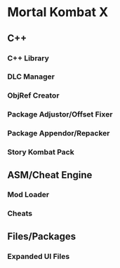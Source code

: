 # Mortal Kombat X

## C++
### C++ Library
### DLC Manager
### ObjRef Creator
### Package Adjustor/Offset Fixer
### Package Appendor/Repacker
### Story Kombat Pack

## ASM/Cheat Engine
### Mod Loader
### Cheats

## Files/Packages
### Expanded UI Files